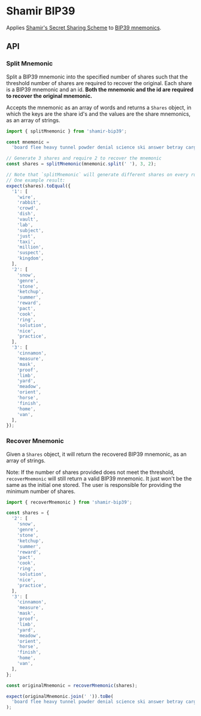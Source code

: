 # Shamir BIP39

Applies [Shamir's Secret Sharing Scheme](https://en.wikipedia.org/wiki/Shamir%27s_Secret_Sharing) to [BIP39 mnemonics](https://github.com/bitcoin/bips/blob/master/bip-0039.mediawiki).

## API

### Split Mnemonic

Split a BIP39 mnemonic into the specified number of shares such that the threshold number of shares are required to recover the original. Each share is a BIP39 mnemonic and an id. **Both the mnemonic and the id are required to recover the original mnemonic.**

Accepts the mnemonic as an array of words and returns a `Shares` object, in which the keys are the share id's and the values are the share mnemonics, as an array of strings.

```ts
import { splitMnemonic } from 'shamir-bip39';

const mnemonic =
  'board flee heavy tunnel powder denial science ski answer betray cargo cat';

// Generate 3 shares and require 2 to recover the mnemonic
const shares = splitMnemonic(mnemonic.split(' '), 3, 2);

// Note that `splitMnemonic` will generate different shares on every run.
// One example result:
expect(shares).toEqual({
  '1': [
    'wire',
    'rabbit',
    'crowd',
    'dish',
    'vault',
    'lab',
    'subject',
    'just',
    'taxi',
    'million',
    'suspect',
    'kingdom',
  ],
  '2': [
    'snow',
    'genre',
    'stone',
    'ketchup',
    'summer',
    'reward',
    'pact',
    'cook',
    'ring',
    'solution',
    'nice',
    'practice',
  ],
  '3': [
    'cinnamon',
    'measure',
    'mask',
    'proof',
    'limb',
    'yard',
    'meadow',
    'orient',
    'horse',
    'finish',
    'home',
    'van',
  ],
});
```

### Recover Mnemonic

Given a `Shares` object, it will return the recovered BIP39 mnemonic, as an array of strings.

Note: If the number of shares provided does not meet the threshold, `recoverMnemonic` will still return a valid BIP39 mnemonic. It just won't be the same as the initial one stored. The user is responsible for providing the minimum number of shares.

```ts
import { recoverMnemonic } from 'shamir-bip39';

const shares = {
  '2': [
    'snow',
    'genre',
    'stone',
    'ketchup',
    'summer',
    'reward',
    'pact',
    'cook',
    'ring',
    'solution',
    'nice',
    'practice',
  ],
  '3': [
    'cinnamon',
    'measure',
    'mask',
    'proof',
    'limb',
    'yard',
    'meadow',
    'orient',
    'horse',
    'finish',
    'home',
    'van',
  ],
};

const originalMnemonic = recoverMnemonic(shares);

expect(originalMnemonic.join(' ')).toBe(
  'board flee heavy tunnel powder denial science ski answer betray cargo cat'
);
```
